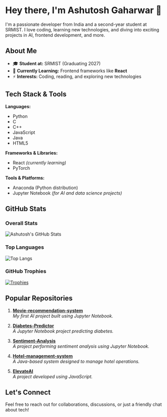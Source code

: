 # Hey there, I'm Ashutosh Gaharwar 👋

I'm a passionate developer from India and a second-year student at SRMIST. I love coding, learning new technologies, and diving into exciting projects in AI, frontend development, and more.

## About Me

- 🎓 **Student at:** SRMIST (Graduating 2027)
- 🔭 **Currently Learning:** Frontend frameworks like **React**
- ⚡ **Interests:** Coding, reading, and exploring new technologies

## Tech Stack & Tools

**Languages:**  
- Python  
- C  
- C++  
- JavaScript  
- Java  
- HTML5  

**Frameworks & Libraries:**  
- React *(currently learning)*  
- PyTorch  

**Tools & Platforms:**  
- Anaconda (Python distribution)  
- Jupyter Notebook *(for AI and data science projects)*

## GitHub Stats

### Overall Stats
![Ashutosh's GitHub Stats](https://github-readme-stats.vercel.app/api?username=ashutoshg-2005&show_icons=true&theme=radical)

### Top Languages
![Top Langs](https://github-readme-stats.vercel.app/api/top-langs/?username=ashutoshg-2005&layout=compact&theme=radical)

### GitHub Trophies
[![Trophies](https://github-profile-trophy.vercel.app/?username=ashutoshg-2005&theme=radical)](https://github.com/ashutoshg-2005)

## Popular Repositories

1. **[Movie-recommendation-system](https://github.com/ashutoshg-2005/Movie-recommendation-system)**  
   _My first AI project built using Jupyter Notebook._


2. **[Diabetes-Predictor](https://github.com/ashutoshg-2005/Diabetes-Predictor)**  
   _A Jupyter Notebook project predicting diabetes._

3. **[Sentiment-Analysis](https://github.com/ashutoshg-2005/Sentiment-Analysis)**  
   _A project performing sentiment analysis using Jupyter Notebook._

4. **[Hotel-management-system](https://github.com/ashutoshg-2005/Hotel-management-system)**  
   _A Java-based system designed to manage hotel operations._

5. **[ElevateAI](https://github.com/ashutoshg-2005/ElevateAI)**  
   _A project developed using JavaScript._

## Let's Connect

Feel free to reach out for collaborations, discussions, or just a friendly chat about tech!


